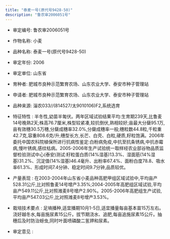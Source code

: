 ```yaml
---
title: "泰麦一号(原代号9428-50)"
description: "鲁农审2006051号"
---
```

* 审定编号:  鲁农审2006051号

*  作物名称:  小麦

*  品种名称:  泰麦一号(原代号9428-50)

*  审定年份:  2006

*  审定单位:  山东省

* 育种者:  肥城市良种示范繁育农场、山东农业大学、泰安市种子管理站

*  申请者:  肥城市良种示范繁育农场、山东农业大学、泰安市种子管理站

*  品种来源:  淄农033//(814527/太9010106)F2,系统选育

*  特征特性 : 
半冬性,幼苗半匍伏。两年区域试验结果平均:生育期239天,比鲁麦14号晚熟2天;株高76.7厘米,株型较紧凑,较抗倒伏,熟相较好;亩最大分蘖95.1万,亩有效穗30.5万穗,分蘖成穗率32.0%,分蘖成穗率一般;穗粒数44.8粒,千粒重42.7克,容重808.6克/升;穗型长方,长芒、白壳、白粒,硬质,籽粒饱满。2006年委托中国农科院植保所进行抗病性鉴定:白粉病免疫,中抗至抗条锈病,中抗赤霉病,慢叶锈病,感纹枯病。2005-2006年生产试验统一取样经农业部谷物品质监督检验测试中心(泰安)测试:籽粒蛋白质(14%湿基)13.3%、湿面筋(14%湿基)31.2%、沉淀值(14%湿基)46.4毫升、出粉率67.4%、面粉白度78.8、吸水率61.3%、形成时间7.4分钟、稳定时间9.7分钟,品质较优。
 
*  产量表现 : 
在2003-2004年山东省小麦品种高肥甲组区域试验中,平均亩产528.31公斤,比对照鲁麦14号增产3.35%;2004-2005年高肥组区域试验,平均亩产549.11公斤,比对照潍麦8号增产2.90%。2005-2006年高肥组生产试验,平均亩产547.03公斤,比对照潍麦8号增产3.53%。

*  栽培技术要点 : 
足墒播种,适宜播期10月1-5日,适宜播量每亩基本苗15万左右。浇好越冬水,每亩施尿素15公斤。拔节期浇水、追肥,每亩追施尿素15公斤。抽穗后及时防治蚜虫,同时叶面喷磷酸二氢钾和尿素。

*  审定意见 : 

